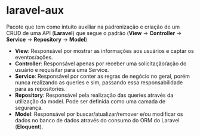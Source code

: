  # laravel-aux
  Pacote que tem como intuito auxiliar na padronização e criação de um CRUD de uma API (**Laravel**) que segue o padrão 
  (**View** -> **Controller** -> **Service** -> **Repository** -> **Model**)
  
  - **View**: Responsável por mostrar as informações aos usuários e captar os eventos/ações.
  - **Controller**: Responsável apenas por receber uma solicitação/ação do usuário e requisitar para uma Service.
  - **Service**: Responsável por conter as regras de negócio no geral, porém nunca realizando as queries e sim, passando essa     responsabilidade para as repositories.
  - **Repository**: Responsável pela realização das queries através da utilização da model. Pode ser definida como uma camada     de segurança.
  - **Model**: Responsável por buscar/atualizar/remover e/ou modificar os dados no banco de dados através do consumo do ORM do   Laravel (**Eloquent**).